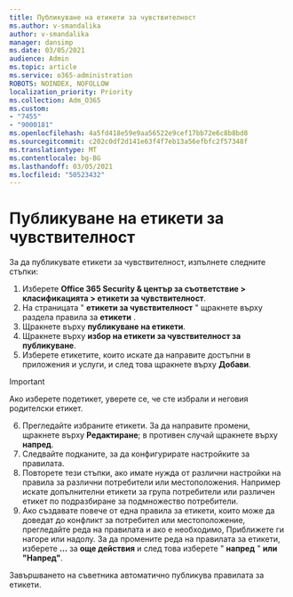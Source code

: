 ```yaml
---
title: Публикуване на етикети за чувствителност
ms.author: v-smandalika
author: v-smandalika
manager: dansimp
ms.date: 03/05/2021
audience: Admin
ms.topic: article
ms.service: o365-administration
ROBOTS: NOINDEX, NOFOLLOW
localization_priority: Priority
ms.collection: Adm_O365
ms.custom:
- "7455"
- "9000181"
ms.openlocfilehash: 4a5fd418e59e9aa56522e9cef17bb72e6c8b8bd8
ms.sourcegitcommit: c202c0df2d141e63f4f7eb13a56efbfc2f57348f
ms.translationtype: MT
ms.contentlocale: bg-BG
ms.lasthandoff: 03/05/2021
ms.locfileid: "50523432"
---
```

# <a name="publish-sensitivity-labels"></a>Публикуване на етикети за чувствителност

За да публикувате етикети за чувствителност, изпълнете следните стъпки:

1. Изберете **Office 365 Security & център за съответствие > класификацията > етикети за чувствителност**.
2. На страницата " **етикети за чувствителност** " щракнете върху раздела правила за **етикети** .
3. Щракнете върху **публикуване на етикети**.
4. Щракнете върху **избор на етикети за чувствителност за публикуване**. 
5. Изберете етикетите, които искате да направите достъпни в приложения и услуги, и след това щракнете върху **Добави**.
> [!IMPORTANT]
> Ако изберете подетикет, уверете се, че сте избрали и неговия родителски етикет.
6. Прегледайте избраните етикети. За да направите промени, щракнете върху **Редактиране**; в противен случай щракнете върху **напред**.
7. Следвайте подканите, за да конфигурирате настройките за правилата.
8. Повторете тези стъпки, ако имате нужда от различни настройки на правила за различни потребители или местоположения. Например искате допълнителни етикети за група потребители или различен етикет по подразбиране за подмножество потребители.
9. Ако създавате повече от една правила за етикети, които може да доведат до конфликт за потребител или местоположение, прегледайте реда на правилата и ако е необходимо, Приближете ги нагоре или надолу. За да промените реда на правилата за етикети, изберете **...** за **още действия** и след това изберете " **напред** " **или "Напред"**.

Завършването на съветника автоматично публикува правилата за етикети.

